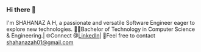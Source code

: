 ### Hi there 👋
 I'm SHAHANAZ A H, a passionate and versatile Software Engineer eager to explore new technologies.
👩‍💻Bachelor of Technology in Computer Science & Engineering.|
🌐Connect @[LinkedIn](https://www.linkedin.com/in/shahanaz-a-h-50b227211/)|
📧Feel free to contact shahanazah01@gmail.com

 
